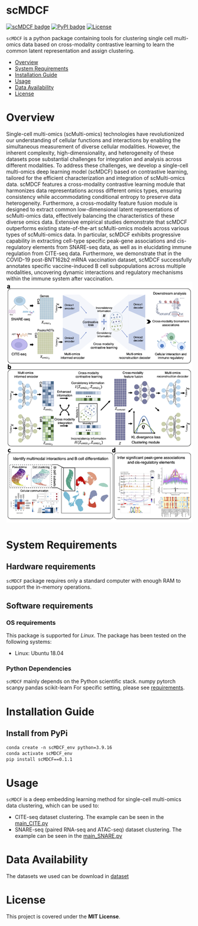 # scMDCF

[![scMDCF badge](https://img.shields.io/badge/scMDCF-python-blue)](https://github.com/DARKpmm/scMDCF)
[![PyPI badge](https://img.shields.io/pypi/v/scMDCF.svg)](https://pypi.org/project/scMDCF/)
[![License](https://img.shields.io/badge/License-MIT-green.svg)](https://opensource.org/licenses/MIT)

`scMDCF` is a python package containing tools for clustering single cell multi-omics data based on cross-modality contrastive learning to learn the common latent representation and assign clustering.

- [Overview](#overview)
- [System Requirements](#system-requirements)
- [Installation Guide](#installation-guide)
- [Usage](#usage)
- [Data Availability](#data-availability)
- [License](#license)

# Overview
Single-cell multi-omics (scMulti-omics) technologies have revolutionized our understanding of cellular functions and interactions by enabling the simultaneous measurement of diverse cellular modalities. However, the inherent complexity, high-dimensionality, and heterogeneity of these datasets pose substantial challenges for integration and analysis across different modalities. To address these challenges, we develop a single-cell multi-omics deep learning model (scMDCF) based on contrastive learning, tailored for the efficient characterization and integration of scMulti-omics data. scMDCF features a cross-modality contrastive learning module that harmonizes data representations across different omics types, ensuring consistency while accommodating conditional entropy to preserve data heterogeneity. Furthermore, a cross-modality feature fusion module is designed to extract common low-dimensional latent representations of scMulti-omics data, effectively balancing the characteristics of these diverse omics data. Extensive empirical studies demonstrate that scMDCF outperforms existing state-of-the-art scMulti-omics models across various types of scMulti-omics data. In particular, scMDCF exhibits progressive capability in extracting cell-type specific peak-gene associations and cis-regulatory elements from SNARE-seq data, as well as in elucidating immune regulation from CITE-seq data. Furthermore, we demonstrate that in the COVID-19 post-BNT162b2 mRNA vaccination dataset, scMDCF successfully annotates specific vaccine-induced B cell subpopulations across multiple modalities, uncovering dynamic interactions and regulatory mechanisms within the immune system after vaccination.
![The framework plot of scMDCF](https://github.com/DARKpmm/scMDCF/raw/main/scMDCF.png)

# System Requirements
## Hardware requirements
`scMDCF` package requires only a standard computer with enough RAM to support the in-memory operations.

## Software requirements
### OS requirements
This package is supported for *Linux*. The package has been tested on the following systems:
* Linux: Ubuntu 18.04

### Python Dependencies
`scMDCF` mainly depends on the Python scientific stack.
    numpy
    pytorch
    scanpy
    pandas
    scikit-learn
For specific setting, please see <a href="https://github.com/DARKpmm/scMDCF/blob/main/requirements.txt">requirements</a>.

# Installation Guide
## Install from PyPi
    conda create -n scMDCF_env python=3.9.16
    conda activate scMDCF_env
    pip install scMDCF==0.1.1

# Usage
`scMDCF` is a deep embedding learning method for single-cell multi-omics data clustering, which can be used to:
* CITE-seq dataset clustering. The example can be seen in the <a href="https://github.com/DARKpmm/scMDCF/tree/main/tutorial/main_CITE.py">main_CITE.py</a>
* SNARE-seq (paired RNA-seq and ATAC-seq) dataset clustering. The example can be seen in the <a href="https://github.com/DARKpmm/scMDCF/tree/main/tutorial/main_SNARE.py">main_SNARE.py</a>

# Data Availability
The datasets we used can be download in <a href="https://github.com/DARKpmm/scMDCF/tree/main/dataset">dataset</a>

# License
This project is covered under the **MIT License**.
